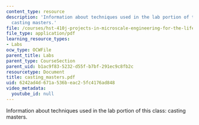 ```yaml
---
content_type: resource
description: 'Information about techniques used in the lab portion of this class:
  casting masters.'
file: /courses/hst-410j-projects-in-microscale-engineering-for-the-life-sciences-spring-2007/6242ad4d671a536beac25fc4176ad848_casting_masters.pdf
file_type: application/pdf
learning_resource_types:
- Labs
ocw_type: OCWFile
parent_title: Labs
parent_type: CourseSection
parent_uid: b1ac9f83-5232-d55f-b7bf-291ec9c8fb2c
resourcetype: Document
title: casting_masters.pdf
uid: 6242ad4d-671a-536b-eac2-5fc4176ad848
video_metadata:
  youtube_id: null
---
```

Information about techniques used in the lab portion of this class: casting masters.

